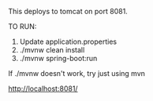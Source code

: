 This deploys to tomcat on port 8081.

TO RUN:

1. Update application.properties
1. ./mvnw clean install
1. ./mvnw spring-boot:run

If ./mvnw doesn't work, try just using mvn

[http://localhost:8081/](http://localhost:8081/)

